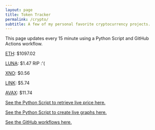 ```yaml
---
layout: page
title: Token Tracker
permalink: /crypto/
subtitle: A few of my personal favorite cryptocurrency projects.
---
```


 This page updates every 15 minute using a Python Script and GitHub Actions workflow.


<!--BEGINCRYPTOINPUT-->
[ETH](https://smfxfc.github.io/crypto/eth.html): $1097.02

[LUNA](https://smfxfc.github.io/crypto/luna.html): $1.47 RIP :'(

[XNO](https://smfxfc.github.io/crypto/xno.html): $0.56

[LINK](https://smfxfc.github.io/crypto/link.html): $5.74

[AVAX](https://smfxfc.github.io/crypto/avax.html): $11.74

<!--ENDCRYPTOINPUT-->
 
 
[See the Python Script to retrieve live price here.](https://github.com/smfxfc/smfxfc.github.io/blob/master/src/get_cryptos.py)

[See the Python Script to create live graphs here.](https://github.com/smfxfc/smfxfc.github.io/blob/master/src/graph_crypto.py)

[See the GitHub workflows here.](https://github.com/smfxfc/smfxfc.github.io/blob/master/.github/workflows/)
